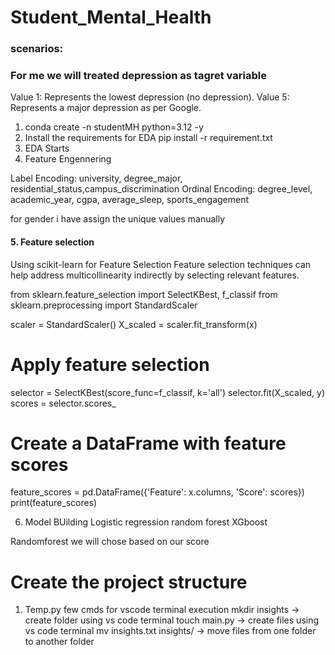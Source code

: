 # Student_Mental_Health

### scenarios:
<!-- 
Predicting Mental Health Outcomes:

Target Variable: depression, anxiety, or isolation
Use Case: You might want to predict whether a student is likely to experience depression, anxiety, or isolation based on their academic and social factors.
Predicting Academic Performance:

Target Variable: cgpa
Use Case: You might want to predict a student's CGPA based on their background, academic workload, and other factors.
Predicting Study Satisfaction:

Target Variable: study_satisfaction
Use Case: You might want to predict how satisfied a student is with their studies based on various factors such as academic pressure, financial concerns, and social relationships.
Predicting Future Insecurity:

Target Variable: future_insecurity
Use Case: You might want to predict how insecure a student feels about their future based on their academic and social experiences. -->

### For me we will treated depression as tagret variable

Value 1: Represents the lowest depression (no depression).
Value 5: Represents a major depression as per Google.




1. conda create -n studentMH python=3.12 -y
2. Install the requirements for EDA
pip install -r requirement.txt
3. EDA Starts
4. Feature Engennering

Label Encoding: university, degree_major, residential_status,campus_discrimination
Ordinal Encoding: degree_level, academic_year, cgpa, average_sleep, sports_engagement

for gender i have assign the unique values manually

#### 5. Feature selection
Using scikit-learn for Feature Selection
Feature selection techniques can help address multicollinearity indirectly by selecting relevant features.

from sklearn.feature_selection import SelectKBest, f_classif
from sklearn.preprocessing import StandardScaler

scaler = StandardScaler()
X_scaled = scaler.fit_transform(x)
# Apply feature selection
selector = SelectKBest(score_func=f_classif, k='all')
selector.fit(X_scaled, y)
scores = selector.scores_

# Create a DataFrame with feature scores
feature_scores = pd.DataFrame({'Feature': x.columns, 'Score': scores})
print(feature_scores)


6. Model BUilding
Logistic regression
random forest
XGboost

Randomforest we will chose based on our score

 # Create the project structure
 1. Temp.py
 few cmds for vscode terminal execution
 mkdir insights -> create folder using vs code terminal
 touch main.py  -> create files using vs code terminal
 mv insights.txt insights/ -> move files from one folder to another folder

